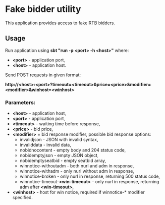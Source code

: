 # Fake bidder utility

This application provides access to fake RTB bidders.

## Usage

Run application using **sbt "run -p \<port\> -h \<host\>"** where:
- **\<port\>** - application port,
- **\<host\>** - application host.

Send POST requests in given format:
 
**http://\<host\>:\<port\>?timeout=\<timeout\>\&price=\<price\>\&modifier=\<modifier\>\&winhost=\<winhost\>**

### Parameters:

- **\<host\>** - application host,
- **\<port\>** - application port,
- **\<timeout\>** - waiting time before response,
- **\<price\>** - bid price,
- **\<modifier\>** = bid response modifier, possible bid response options:
    * invalidjson - JSON with invalid syntax,
    * invaliddata - invalid data,
    * nobidnocontent - empty body and 204 status code,
    * nobidemptyjson - empty JSON object,
    * nobidemptyseatbid - empty seatbid array,
    * winnotice-withoutadm - both nurl and adm in response,
    * winnotice-withadm - only nurl without adm in response,
    * winnotice-broken - only nurl in response, returning 500 status code,
    * winnotice-timeout-**\<win-timeout\>** - only nurl in response, returning adm after **\<win-timeout\>**,
- **\<winhost\>** - host for win notice, required if winnotice-* modifier specified.
